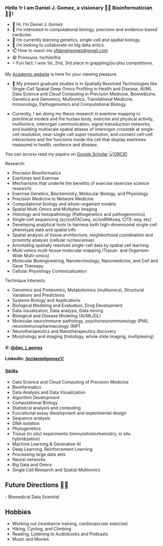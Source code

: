 ### Hello ✨ I am Daniel J. Gomez, a visionary 👨‍💻 Bioinformatician 👨‍🔬!

- 👋 Hi, I’m Daniel J. Gomez
- 👀 I’m interested in computational biology, precision and evidence-based medicine.
- 🌱 I’m currently learning genetics, single-cell and spatial biology.
- 💞️ I’m looking to collaborate on big data omics.
- 📫 How to reach me sfdanielgomez@gmail.com
- 😄 Pronouns: he/him/his
- ⚡ Fun fact: I won 1st, 2nd, 3rd place in grappling/jiu-jitsu competitions. 


My <a href="https://danieljosephgomez.github.io">Academic website</a> is here for your viewing pleasure.

- 🔭 My present graduate studies is in Spatially Resolved Technologies like Single-Cell Spatial Deep Omics Profiling in Health and Disease, AI/ML Data Science and Cloud Computing in Precision Medicine, Biomedicine, Genetics and Genomics, Multiomics, Translational Medicine, Immunology, Pathogenomics and Computational Biology.

- Currently, I am doing my thesis research in exerkine mapping in preclinical models and the human body, exercise and physical activity, multiomics, interorgan communication, signal transduction networks, and building multiscale spatial atlases of interorgan crosstalk at single-cell resolution, near-single cell super-resolution, and connect cell-cell interactions and the functions inside the cell that display exerkines measured in health, resilence and disease.

You can access read my papers on [Google Scholar](https://scholar.google.com/citations?user=BcI2h_IAAAAJ&hl=en) [![ORCID](https://img.shields.io/static/v1?label=ORCID&message=0000-0002-8739-5062&color=green&style=flat-square&logo=orcid)]([https://orcid.org/0000-0002-8739-5062](https://orcid.org/0000-0002-5443-1813))

Research:
- Precision Bioinformatics
- Exerkines and Exercise
- Mechanisms that underlie the benefits of exercise (exercise science research)
- Exercise Genetics, Biochemistry, Molecular Biology, and Physiology
- Precision Medicine to Network Medicine
- Computational biology and whole-organism models
- Spatial Multi-Omics and Multiplex Imaging 
- Histology and histopathology (Pathogenetics and pathogenomics) 
- Single-cell sequencing (sc/snATACseq, sc/snRNAseq, CITE-seq, etc)
- Developing analytical tools to harness both high-dimensional single-cell phenotype data and spatial info
- Spatial analysis of tissue architecture, neighborhood coordination and proximity analysis (cellular niches/areas)
- Annotating spatially resolved single-cell data by spatial cell learning
- Multi-omics multi-tissue molecular mapping (Tissue- and Organism-Wide Multi-omics)
- Molecular Bioengineering, Nanotechnology, Nanomedicine, and Cell and Gene Thereapy
- Cellular Physiology Contextualization 

Technique Interests:
- Genomics and Proteomics, Metabolomics (multiomics), Structural Variations and Predictions
- Systems Biology and Applications 
- Biological Modeling and Evaluation, Drug Development
- Data visualization, Data analysis, Data mining
- Biological and Disease Modeling (AI/ML/DL)
- Molecular neuroimmune-pathology, psychoneuroimmunology (PNI), neuroimmunopharmacology (NIP)
- Neurotherapeutics and Nanotherapeutics discovery
- Morphology and imaging (histology, whole slide imaging, multiplexing)


#### X: [@dan_j_gomez](https://x.com/dan_j_gomez) 
#### LinkedIn: [/in/danieljgomez1/](https://www.linkedin.com/in/danieljgomez1) 

### Skills
- Data Science and Cloud Computing of Precision Medicine
- Bioinformatics
- Data Analysis and Data Visualization
- Algorithm Development
- Computational Biology
- Statistical analysis and computing
- Funcational assay development and experimental design
- Sequence analysis
- DNA isolation
- Phylogenetics
- Tissue (in situ) experiments (immunohistochemistry, in situ hybridization)
- Machine Learning & Generative AI
- Deep Learning, Reinforcement Learning
- Processing large data sets
- Neural networks
- Big Data and Omics
- Single Cell Research and Spatial Multiomics

<h2>Future Directions &#x1F468;&#x200D;&#x1F4BB;</h2>
- Biomedical Data Scientist

## Hobbies
- Working out (resistance training, cardiovascular exercise)
- Hiking, Cycling, and Climbing
- Reading, Listening to Audiobooks and Podcasts
- Music and Movies
   
</html>

